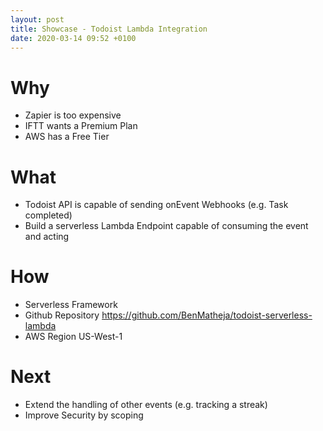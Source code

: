 ```yaml
---
layout: post
title: Showcase - Todoist Lambda Integration
date: 2020-03-14 09:52 +0100
---
```


# Why
* Zapier is too expensive
* IFTT wants a Premium Plan
* AWS has a Free Tier

# What
* Todoist API is capable of sending onEvent Webhooks (e.g. Task completed)
* Build a serverless Lambda Endpoint capable of consuming the event and acting

# How
* Serverless Framework
* Github Repository https://github.com/BenMatheja/todoist-serverless-lambda
* AWS Region US-West-1

# Next
* Extend the handling of other events (e.g. tracking a streak)
* Improve Security by scoping